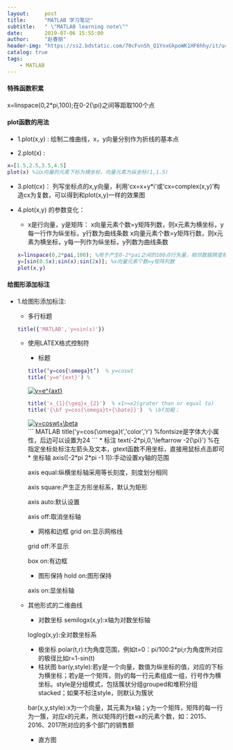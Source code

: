 ```yaml
---
layout:     post
title:      "MATLAB 学习笔记"
subtitle:   " \"MATLAB learning note\""
date:       2019-07-06 15:55:00
author:     "赵春丽"
header-img: "https://ss2.bdstatic.com/70cFvnSh_Q1YnxGkpoWK1HF6hhy/it/u=3473084580,1275812670&fm=27&gp=0.jpg"
catalog: true
tags:
    - MATLAB
---
```

#### 特殊函数积累
x=linspace(0,2*pi,100);在0-2{\pi}之间等距取100个点
#### plot函数的用法

* 1.plot(x,y) :
绘制二维曲线，x，y向量分别作为折线的基本点

* 2.plot(x) :
``` MATLAB
x=[1.5,2.5,3.5,4.5]
plot(x) %以x向量的元素下标为横坐标，向量元素为纵坐标(1,1.5)
```

* 3.plot(cx)：
列写坐标点的x,y向量，利用'cx=x+y*i'或‘cx=complex(x,y)’构造cx为复数，可以得到和plot(x,y)一样的效果图

* 4.plot(x,y) 的参数变化：

   * x是行向量，y是矩阵：
   x向量元素个数=y矩阵列数，则x元素为横坐标，y每一行作为纵坐标，y行数为曲线条数
   x向量元素个数=y矩阵行数，则x元素为横坐标，y每一列作为纵坐标，y列数为曲线条数
   ``` MATLAB
   x=linspace(0,2*pai,100); %用于产生0-2*pai之间的100点行矢量，相邻数据跨度相同，若缺N，默认点数为100。
   y=[sin(0.5x);sin(x);sin(2x)]; %x向量元素个数=y矩阵列数
   plot(x,y)
   ```
#### 给图形添加标注

* 1.给图形添加标注:

   * 多行标题
   ``` MATLAB
   title({'MATLAB','y=sin(x)'})
   ```
   * 使用LATEX格式控制符
   
      * 标题
      ``` MATLAB
      title(‘y=cos{\omega}t’)  % y=coswt
      title('y=e^{ext}') % 
      ``` 
      <div markdown="0">
      <a href="https://www.codecogs.com/eqnedit.php?latex=y=e^{axt}" target="_blank"><img           src="https://latex.codecogs.com/gif.latex?y=e^{axt}" title="y=e^{axt}" /></a></div>
   
      ``` MATLAB
      title('x_{1}{\geq}x_{2}')  % x1>=x2(grater than or equal to)
      title('{\bf y=cos{\omega}t+{\bate}}')  % \bf加粗；
      ```
      <div markdown="0">
      <a href="https://www.codecogs.com/eqnedit.php?latex=y=coswt&plus;\beta" target="_blank"><img src="https://latex.codecogs.com/gif.latex?y=coswt&plus;\beta" title="y=coswt+\beta" /></a></div>
      ``` MATLAB
      title('y=cos{\omega}t','color','r') %fontsize是字体大小属性，后边可以设置为24
      ```
      * 标注
       text(-2*pi,0,'\leftarrow -2{\pi}')  %在指定坐标处标注左箭头及文本，gtext函数不用坐标，直接用鼠标点击即可
      * 坐标轴
      axis([-2*pi 2*pi -1 1]):手动设置xy轴的范围
      
      axis equal:纵横坐标轴采用等长刻度，刻度划分相同
      
      axis square:产生正方形坐标系，默认为矩形
      
      axis auto:默认设置
      
      axis off:取消坐标轴
      * 网格和边框
      grid on:显示网格线
      
      grid off:不显示
      
      box on:有边框
      * 图形保持
      hold on:图形保持
      
      axis on:显坐标轴
   * 其他形式的二维曲线
      * 对数坐标
      semilogx(x,y):x轴为对数坐标轴
      
      loglog(x,y):全对数坐标系
      * 极坐标
      polar(t,r):t为角度范围，例如t=0：pi/100:2*pi;r为角度所对应的极径比如r=1-sin(t)
      * 柱状图
      bar(y,style):若y是一个向量，数值为纵坐标的值，对应的下标为横坐标；若y是一个矩阵，则y的每一行元素组成一组，行号作为横坐标。style是分组模式，包括簇状分组grouped和堆积分组stacked；如果不标注style，则默认为簇状
      
      bar(x,y,style):x为一个向量，其元素为x轴；y为一个矩阵，矩阵的每一行为一簇，对应x的元素，所以矩阵的行数=x的元素个数，如：2015、2016、2017所对应的多个部门的销售额
      * 直方图
      
      
   
   
   
   

